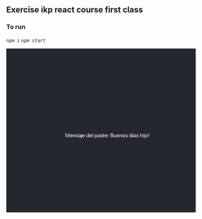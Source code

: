 ## Exercise ikp react course first class

### To run
`npm i`
`npm start`

![exercise image](exercise.png)
